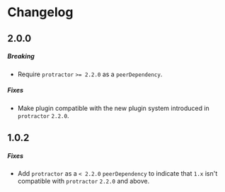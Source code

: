 # Changelog

## 2.0.0
##### Breaking
* Require `protractor` `>= 2.2.0` as a `peerDependency`.

##### Fixes
* Make plugin compatible with the new plugin system introduced in `protractor` `2.2.0`.

## 1.0.2
##### Fixes
* Add `protractor` as a `< 2.2.0` `peerDependency` to indicate that `1.x` isn't compatible with `protractor` `2.2.0` and above.
